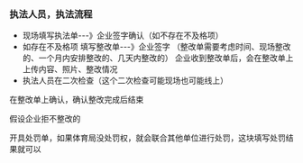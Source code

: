 ### 执法人员，执法流程

- 现场填写执法单---》企业签字确认（如不存在不及格项）
- 如存在不及格项
  填写整改单---》企业签字 （整改单需要考虑时间、现场整改的、一个月内安排整改的、几天内整改的）
  企业收到整改单后，会在整改单上上传内容、照片、整改情况
- 执法人员在二次检查（这个二次检查可能现场也可能线上）

在整改单上确认，确认整改完成后结束

假设企业拒不整改的

开具处罚单，如果体育局没处罚权，就会联合其他单位进行处罚，这块填写处罚结果就可以

